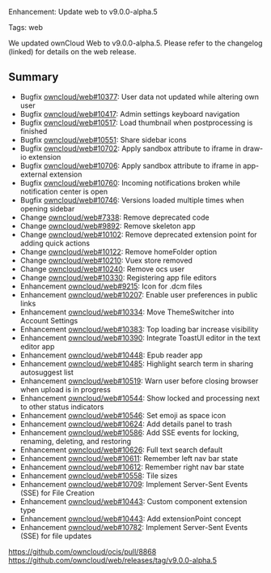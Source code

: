 Enhancement: Update web to v9.0.0-alpha.5

Tags: web

We updated ownCloud Web to v9.0.0-alpha.5. Please refer to the changelog (linked) for details on the web release.

## Summary
* Bugfix [owncloud/web#10377](https://github.com/owncloud/web/pull/10377): User data not updated while altering own user
* Bugfix [owncloud/web#10417](https://github.com/owncloud/web/pull/10417): Admin settings keyboard navigation
* Bugfix [owncloud/web#10517](https://github.com/owncloud/web/pull/10517): Load thumbnail when postprocessing is finished
* Bugfix [owncloud/web#10551](https://github.com/owncloud/web/pull/10551): Share sidebar icons
* Bugfix [owncloud/web#10702](https://github.com/owncloud/web/pull/10702): Apply sandbox attribute to iframe in draw-io extension
* Bugfix [owncloud/web#10706](https://github.com/owncloud/web/pull/10706): Apply sandbox attribute to iframe in app-external extension
* Bugfix [owncloud/web#10760](https://github.com/owncloud/web/pull/10760): Incoming notifications broken while notification center is open
* Bugfix [owncloud/web#10746](https://github.com/owncloud/web/pull/10746): Versions loaded multiple times when opening sidebar
* Change [owncloud/web#7338](https://github.com/owncloud/web/issues/7338): Remove deprecated code
* Change [owncloud/web#9892](https://github.com/owncloud/web/issues/9892): Remove skeleton app
* Change [owncloud/web#10102](https://github.com/owncloud/web/pull/10102): Remove deprecated extension point for adding quick actions
* Change [owncloud/web#10122](https://github.com/owncloud/web/pull/10122): Remove homeFolder option
* Change [owncloud/web#10210](https://github.com/owncloud/web/issues/10210): Vuex store removed
* Change [owncloud/web#10240](https://github.com/owncloud/web/pull/10240): Remove ocs user
* Change [owncloud/web#10330](https://github.com/owncloud/web/pull/10330): Registering app file editors
* Enhancement [owncloud/web#9215](https://github.com/owncloud/web/issues/9215): Icon for .dcm files
* Enhancement [owncloud/web#10207](https://github.com/owncloud/web/pull/10207): Enable user preferences in public links
* Enhancement [owncloud/web#10334](https://github.com/owncloud/web/pull/10334): Move ThemeSwitcher into Account Settings
* Enhancement [owncloud/web#10383](https://github.com/owncloud/web/issues/10383): Top loading bar increase visibility
* Enhancement [owncloud/web#10390](https://github.com/owncloud/web/pull/10390): Integrate ToastUI editor in the text editor app
* Enhancement [owncloud/web#10448](https://github.com/owncloud/web/pull/10448): Epub reader app
* Enhancement [owncloud/web#10485](https://github.com/owncloud/web/pull/10485): Highlight search term in sharing autosuggest list
* Enhancement [owncloud/web#10519](https://github.com/owncloud/web/pull/10519): Warn user before closing browser when upload is in progress
* Enhancement [owncloud/web#10544](https://github.com/owncloud/web/pull/10544): Show locked and processing next to other status indicators
* Enhancement [owncloud/web#10546](https://github.com/owncloud/web/pull/10546): Set emoji as space icon
* Enhancement [owncloud/web#10624](https://github.com/owncloud/web/pull/10624): Add details panel to trash
* Enhancement [owncloud/web#10586](https://github.com/owncloud/web/pull/10586): Add SSE events for locking, renaming, deleting, and restoring
* Enhancement [owncloud/web#10626](https://github.com/owncloud/web/pull/10626): Full text search default
* Enhancement [owncloud/web#10611](https://github.com/owncloud/web/pull/10611): Remember left nav bar state
* Enhancement [owncloud/web#10612](https://github.com/owncloud/web/pull/10612): Remember right nav bar state
* Enhancement [owncloud/web#10558](https://github.com/owncloud/web/pull/10558): Tile sizes
* Enhancement [owncloud/web#10709](https://github.com/owncloud/web/pull/10709): Implement Server-Sent Events (SSE) for File Creation
* Enhancement [owncloud/web#10443](https://github.com/owncloud/web/pull/10443): Custom component extension type
* Enhancement [owncloud/web#10443](https://github.com/owncloud/web/pull/10443): Add extensionPoint concept
* Enhancement [owncloud/web#10782](https://github.com/owncloud/web/pull/10782): Implement Server-Sent Events (SSE) for file updates

https://github.com/owncloud/ocis/pull/8868
https://github.com/owncloud/web/releases/tag/v9.0.0-alpha.5
